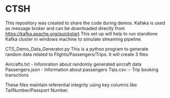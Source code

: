 # CTSH

This repository was created to share the code during demos. 
Kafaka is used as message broker and can  be downloaded directly from https://kafka.apache.org/quickstart
This set up will help to run standlone Kafka cluster in windows machine to simulate streaming pipeline. 

CTS_Demo_Data_Generator.py 
This is a python program to generate random data related to Flights/Passengers/Trips. It will create 3 files 

Aircrafts.txt - Infomration about randomly generated aircraft data 
Passengers.json - Information about passengers 
Tips.csv :- Trip booking transctions 

These files maintain referential integrity using key columns like TailNumber/Passport Number. 
